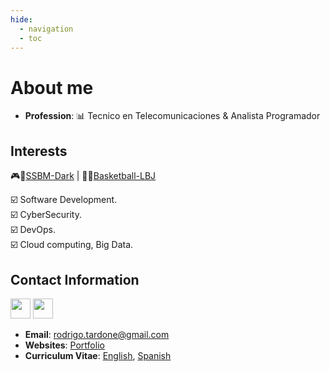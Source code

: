 ```yaml
---
hide:
  - navigation
  - toc
---
```



# About me

* **Profession**: 📊 Tecnico en Telecomunicaciones & Analista Programador


## Interests
🎮🦊[SSBM-Dark](https://www.youtube.com/watch?v=xwDHs6UXgR8) | 🏀👑[Basketball-LBJ](https://www.youtube.com/watch?v=6fQk1Od5kUw)

☑️ Software Development.  <br>
☑️ CyberSecurity. <br> 
☑️ DevOps.  <br> 
☑️ Cloud computing, Big Data.

## Contact Information

<p align="left"> 
<a href="https://www.github.com/rorro128" target="_blank" rel="noreferrer"><img src="https://icones.pro/wp-content/uploads/2021/06/icone-github-orange.png" width="32" height="32" /></a>
<a href="https://www.linkedin.com/in/rodrigo-tardone-díaz-a5938321" target="_blank" rel="noreferrer"><img src="https://www.pngmart.com/files/21/Linkedin-PNG-Clipart.png" width="32" height="32" /></a> 



- **Email**: rodrigo.tardone@gmail.com
- **Websites**: [Portfolio](https://rorro128.github.io/rtdclass01/about/)
- **Curriculum Vitae**: [English](), [Spanish]()